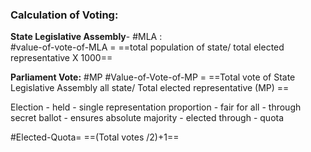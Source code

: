 ### Calculation  of  Voting:

**State Legislative Assembly**- #MLA :  
#value-of-vote-of-MLA = ==total population of state/ total elected representative X  1000==

**Parliament Vote:** #MP
#Value-of-Vote-of-MP = ==Total vote of State Legislative Assembly all state/ Total elected representative (MP) ==

Election - held - single representation proportion - fair for all - through secret ballot - ensures absolute majority - elected through - quota 

#Elected-Quota= ==(Total votes /2)+1==